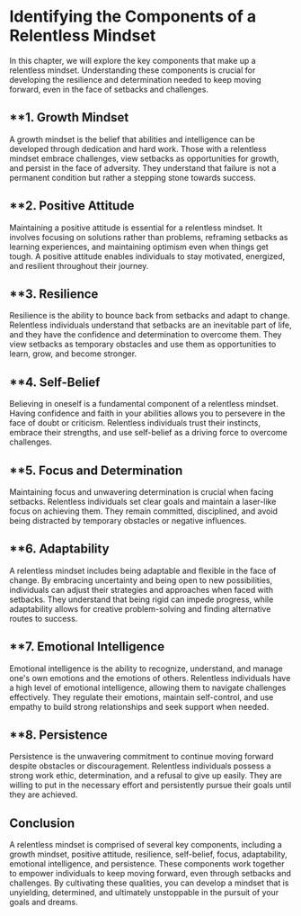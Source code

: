 Identifying the Components of a Relentless Mindset
=============================================================

In this chapter, we will explore the key components that make up a relentless mindset. Understanding these components is crucial for developing the resilience and determination needed to keep moving forward, even in the face of setbacks and challenges.

\*\*1. **Growth Mindset**
-------------------------

A growth mindset is the belief that abilities and intelligence can be developed through dedication and hard work. Those with a relentless mindset embrace challenges, view setbacks as opportunities for growth, and persist in the face of adversity. They understand that failure is not a permanent condition but rather a stepping stone towards success.

\*\*2. **Positive Attitude**
----------------------------

Maintaining a positive attitude is essential for a relentless mindset. It involves focusing on solutions rather than problems, reframing setbacks as learning experiences, and maintaining optimism even when things get tough. A positive attitude enables individuals to stay motivated, energized, and resilient throughout their journey.

\*\*3. **Resilience**
---------------------

Resilience is the ability to bounce back from setbacks and adapt to change. Relentless individuals understand that setbacks are an inevitable part of life, and they have the confidence and determination to overcome them. They view setbacks as temporary obstacles and use them as opportunities to learn, grow, and become stronger.

\*\*4. **Self-Belief**
----------------------

Believing in oneself is a fundamental component of a relentless mindset. Having confidence and faith in your abilities allows you to persevere in the face of doubt or criticism. Relentless individuals trust their instincts, embrace their strengths, and use self-belief as a driving force to overcome challenges.

\*\*5. **Focus and Determination**
----------------------------------

Maintaining focus and unwavering determination is crucial when facing setbacks. Relentless individuals set clear goals and maintain a laser-like focus on achieving them. They remain committed, disciplined, and avoid being distracted by temporary obstacles or negative influences.

\*\*6. **Adaptability**
-----------------------

A relentless mindset includes being adaptable and flexible in the face of change. By embracing uncertainty and being open to new possibilities, individuals can adjust their strategies and approaches when faced with setbacks. They understand that being rigid can impede progress, while adaptability allows for creative problem-solving and finding alternative routes to success.

\*\*7. **Emotional Intelligence**
---------------------------------

Emotional intelligence is the ability to recognize, understand, and manage one's own emotions and the emotions of others. Relentless individuals have a high level of emotional intelligence, allowing them to navigate challenges effectively. They regulate their emotions, maintain self-control, and use empathy to build strong relationships and seek support when needed.

\*\*8. **Persistence**
----------------------

Persistence is the unwavering commitment to continue moving forward despite obstacles or discouragement. Relentless individuals possess a strong work ethic, determination, and a refusal to give up easily. They are willing to put in the necessary effort and persistently pursue their goals until they are achieved.

**Conclusion**
--------------

A relentless mindset is comprised of several key components, including a growth mindset, positive attitude, resilience, self-belief, focus, adaptability, emotional intelligence, and persistence. These components work together to empower individuals to keep moving forward, even through setbacks and challenges. By cultivating these qualities, you can develop a mindset that is unyielding, determined, and ultimately unstoppable in the pursuit of your goals and dreams.
